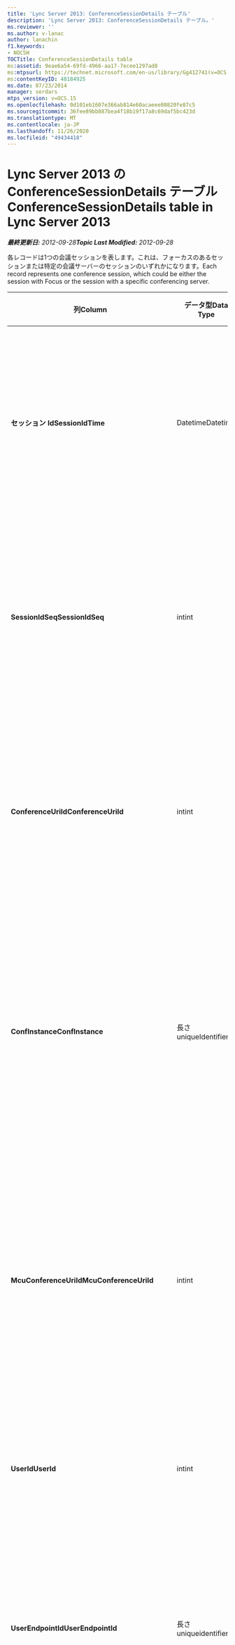 ```yaml
---
title: 'Lync Server 2013: ConferenceSessionDetails テーブル'
description: 'Lync Server 2013: ConferenceSessionDetails テーブル。'
ms.reviewer: ''
ms.author: v-lanac
author: lanachin
f1.keywords:
- NOCSH
TOCTitle: ConferenceSessionDetails table
ms:assetid: 9eae6a54-69fd-4966-aa17-7ecee1297ad8
ms:mtpsurl: https://technet.microsoft.com/en-us/library/Gg412741(v=OCS.15)
ms:contentKeyID: 48184925
ms.date: 07/23/2014
manager: serdars
mtps_version: v=OCS.15
ms.openlocfilehash: 0d101eb1607e366ab814e60acaeee80820fe87c5
ms.sourcegitcommit: 36fee89bb887bea4f18b19f17a8c69daf5bc423d
ms.translationtype: MT
ms.contentlocale: ja-JP
ms.lasthandoff: 11/26/2020
ms.locfileid: "49434418"
---
```

# <a name="conferencesessiondetails-table-in-lync-server-2013"></a><span data-ttu-id="ee9cb-103">Lync Server 2013 の ConferenceSessionDetails テーブル</span><span class="sxs-lookup"><span data-stu-id="ee9cb-103">ConferenceSessionDetails table in Lync Server 2013</span></span>

<div data-xmlns="http://www.w3.org/1999/xhtml">

<div class="topic" data-xmlns="http://www.w3.org/1999/xhtml" data-msxsl="urn:schemas-microsoft-com:xslt" data-cs="https://msdn.microsoft.com/">

<div data-asp="https://msdn2.microsoft.com/asp">



</div>

<div id="mainSection">

<div id="mainBody"><span data-ttu-id="ee9cb-104">

<span> </span></span><span class="sxs-lookup"><span data-stu-id="ee9cb-104">

<span> </span></span></span>

<span data-ttu-id="ee9cb-105">_**最終更新日:** 2012-09-28_</span><span class="sxs-lookup"><span data-stu-id="ee9cb-105">_**Topic Last Modified:** 2012-09-28_</span></span>

<span data-ttu-id="ee9cb-106">各レコードは1つの会議セッションを表します。これは、フォーカスのあるセッションまたは特定の会議サーバーのセッションのいずれかになります。</span><span class="sxs-lookup"><span data-stu-id="ee9cb-106">Each record represents one conference session, which could be either the session with Focus or the session with a specific conferencing server.</span></span>


<table>
<colgroup>
<col style="width: 25%" />
<col style="width: 25%" />
<col style="width: 25%" />
<col style="width: 25%" />
</colgroup>
<thead>
<tr class="header">
<th><span data-ttu-id="ee9cb-107">列</span><span class="sxs-lookup"><span data-stu-id="ee9cb-107">Column</span></span></th>
<th><span data-ttu-id="ee9cb-108">データ型</span><span class="sxs-lookup"><span data-stu-id="ee9cb-108">Data Type</span></span></th>
<th><span data-ttu-id="ee9cb-109">キー/インデックス</span><span class="sxs-lookup"><span data-stu-id="ee9cb-109">Key/Index</span></span></th>
<th><span data-ttu-id="ee9cb-110">詳細</span><span class="sxs-lookup"><span data-stu-id="ee9cb-110">Details</span></span></th>
</tr>
</thead>
<tbody>
<tr class="odd">
<td><p><span data-ttu-id="ee9cb-111"><strong>セッション Id</strong></span><span class="sxs-lookup"><span data-stu-id="ee9cb-111"><strong>SessionIdTime</strong></span></span></p></td>
<td><p><span data-ttu-id="ee9cb-112">Datetime</span><span class="sxs-lookup"><span data-stu-id="ee9cb-112">Datetime</span></span></p></td>
<td><p><span data-ttu-id="ee9cb-113">プライマリ、外部</span><span class="sxs-lookup"><span data-stu-id="ee9cb-113">Primary, Foreign</span></span></p></td>
<td><p><span data-ttu-id="ee9cb-114">セッション要求の時刻。電話会議セッションを一意に識別するために <strong>Sessionidseq</strong> と組み合わせて使用されます。</span><span class="sxs-lookup"><span data-stu-id="ee9cb-114">Time of session request; used in conjunction with <strong>SessionIdSeq</strong> to uniquely identify a conference session.</span></span> <span data-ttu-id="ee9cb-115">詳細については、「 <a href="lync-server-2013-dialogs-table.md">Lync Server 2013 のダイアログテーブル</a> 」を参照してください。</span><span class="sxs-lookup"><span data-stu-id="ee9cb-115">See the <a href="lync-server-2013-dialogs-table.md">Dialogs table in Lync Server 2013</a> for more information.</span></span></p></td>
</tr>
<tr class="even">
<td><p><span data-ttu-id="ee9cb-116"><strong>SessionIdSeq</strong></span><span class="sxs-lookup"><span data-stu-id="ee9cb-116"><strong>SessionIdSeq</strong></span></span></p></td>
<td><p><span data-ttu-id="ee9cb-117">int</span><span class="sxs-lookup"><span data-stu-id="ee9cb-117">int</span></span></p></td>
<td><p><span data-ttu-id="ee9cb-118">プライマリ、外部</span><span class="sxs-lookup"><span data-stu-id="ee9cb-118">Primary, Foreign</span></span></p></td>
<td><p><span data-ttu-id="ee9cb-119">セッションを識別する ID 番号。</span><span class="sxs-lookup"><span data-stu-id="ee9cb-119">ID number to identify the session.</span></span> <span data-ttu-id="ee9cb-120">電話会議セッションを一意に識別するために <strong>Sessionidtime</strong> と組み合わせて使われます。</span><span class="sxs-lookup"><span data-stu-id="ee9cb-120">Used in conjunction with <strong>SessionIdTime</strong> to uniquely identify a conference session.</span></span> <span data-ttu-id="ee9cb-121">詳細については、「 <a href="lync-server-2013-dialogs-table.md">Lync Server 2013 のダイアログテーブル</a> 」を参照してください。</span><span class="sxs-lookup"><span data-stu-id="ee9cb-121">See the <a href="lync-server-2013-dialogs-table.md">Dialogs table in Lync Server 2013</a> for more information.</span></span> *</p></td>
</tr>
<tr class="odd">
<td><p><span data-ttu-id="ee9cb-122"><strong>ConferenceUriId</strong></span><span class="sxs-lookup"><span data-stu-id="ee9cb-122"><strong>ConferenceUriId</strong></span></span></p></td>
<td><p><span data-ttu-id="ee9cb-123">int</span><span class="sxs-lookup"><span data-stu-id="ee9cb-123">int</span></span></p></td>
<td><p><span data-ttu-id="ee9cb-124">外部</span><span class="sxs-lookup"><span data-stu-id="ee9cb-124">Foreign</span></span></p></td>
<td><p><span data-ttu-id="ee9cb-125">このセッションに関連する会議の URI にフォーカスを移動します。</span><span class="sxs-lookup"><span data-stu-id="ee9cb-125">Focus conference URI related to this session.</span></span> <span data-ttu-id="ee9cb-126">詳細については、「 <a href="lync-server-2013-conferenceuris-table.md">Lync Server 2013 の ConferenceUris テーブル</a> 」を参照してください。</span><span class="sxs-lookup"><span data-stu-id="ee9cb-126">See the <a href="lync-server-2013-conferenceuris-table.md">ConferenceUris table in Lync Server 2013</a> for more information.</span></span> <span data-ttu-id="ee9cb-127">この URI は、フォーカスベースの会議 URI です。</span><span class="sxs-lookup"><span data-stu-id="ee9cb-127">This URI is a Focus-based conference URI.</span></span></p></td>
</tr>
<tr class="even">
<td><p><span data-ttu-id="ee9cb-128"><strong>ConfInstance</strong></span><span class="sxs-lookup"><span data-stu-id="ee9cb-128"><strong>ConfInstance</strong></span></span></p></td>
<td><p><span data-ttu-id="ee9cb-129">長さ</span><span class="sxs-lookup"><span data-stu-id="ee9cb-129">uniqueIdentifier</span></span></p></td>
<td></td>
<td><p><span data-ttu-id="ee9cb-130">定期的な会議のインスタンスを区別する識別子。</span><span class="sxs-lookup"><span data-stu-id="ee9cb-130">Identifier that differentiates between instances of recurring conferences.</span></span> <span data-ttu-id="ee9cb-131">各定期的な会議インスタンスの ConferenceURI は同じですが、異なる ConfInstance 値があります。</span><span class="sxs-lookup"><span data-stu-id="ee9cb-131">Each recurring conference instance has the same ConferenceURI but a different ConfInstance value.</span></span></p>
<p><span data-ttu-id="ee9cb-132">このフィールドは、Microsoft Lync Server 2013 で導入されました。</span><span class="sxs-lookup"><span data-stu-id="ee9cb-132">This field was introduced in Microsoft Lync Server 2013.</span></span></p></td>
</tr>
<tr class="odd">
<td><p><span data-ttu-id="ee9cb-133"><strong>McuConferenceUriId</strong></span><span class="sxs-lookup"><span data-stu-id="ee9cb-133"><strong>McuConferenceUriId</strong></span></span></p></td>
<td><p><span data-ttu-id="ee9cb-134">int</span><span class="sxs-lookup"><span data-stu-id="ee9cb-134">int</span></span></p></td>
<td><p><span data-ttu-id="ee9cb-135">外部</span><span class="sxs-lookup"><span data-stu-id="ee9cb-135">Foreign</span></span></p></td>
<td><p><span data-ttu-id="ee9cb-136">このセッションに関連する会議サーバーの会議 URI。</span><span class="sxs-lookup"><span data-stu-id="ee9cb-136">Conferencing server conference URI related to this session.</span></span> <span data-ttu-id="ee9cb-137">詳細については、「 <a href="lync-server-2013-conferenceuris-table.md">Lync Server 2013 の ConferenceUris テーブル</a> 」を参照してください。</span><span class="sxs-lookup"><span data-stu-id="ee9cb-137">See the <a href="lync-server-2013-conferenceuris-table.md">ConferenceUris table in Lync Server 2013</a> for more information.</span></span> <span data-ttu-id="ee9cb-138">この URI は、会議サーバーベースの会議 URI です。</span><span class="sxs-lookup"><span data-stu-id="ee9cb-138">This URI is the conferencing server-based conference URI.</span></span> <span data-ttu-id="ee9cb-139">フォーカス会議セッションの場合、この列は null になります。</span><span class="sxs-lookup"><span data-stu-id="ee9cb-139">For Focus conference sessions, this column will be null.</span></span></p></td>
</tr>
<tr class="even">
<td><p><span data-ttu-id="ee9cb-140"><strong>UserId</strong></span><span class="sxs-lookup"><span data-stu-id="ee9cb-140"><strong>UserId</strong></span></span></p></td>
<td><p><span data-ttu-id="ee9cb-141">int</span><span class="sxs-lookup"><span data-stu-id="ee9cb-141">int</span></span></p></td>
<td><p><span data-ttu-id="ee9cb-142">外部</span><span class="sxs-lookup"><span data-stu-id="ee9cb-142">Foreign</span></span></p></td>
<td><p><span data-ttu-id="ee9cb-143">会議セッションの1人のユーザーの ID です。</span><span class="sxs-lookup"><span data-stu-id="ee9cb-143">ID of one user in the conference session.</span></span> <span data-ttu-id="ee9cb-144">詳細については、「 <a href="lync-server-2013-users-table.md">Lync Server 2013 のユーザーテーブル</a> 」を参照してください。</span><span class="sxs-lookup"><span data-stu-id="ee9cb-144">See the <a href="lync-server-2013-users-table.md">Users table in Lync Server 2013</a> for more information.</span></span></p></td>
</tr>
<tr class="odd">
<td><p><span data-ttu-id="ee9cb-145"><strong>UserEndpointId</strong></span><span class="sxs-lookup"><span data-stu-id="ee9cb-145"><strong>UserEndpointId</strong></span></span></p></td>
<td><p><span data-ttu-id="ee9cb-146">長さ</span><span class="sxs-lookup"><span data-stu-id="ee9cb-146">uniqueidentifier</span></span></p></td>
<td></td>
<td><p><span data-ttu-id="ee9cb-147">エンドポイントのインスタンスを識別するための GUID。</span><span class="sxs-lookup"><span data-stu-id="ee9cb-147">A GUID to identify the instance of endpoint.</span></span> <span data-ttu-id="ee9cb-148">たとえば、あるユーザーが同じアカウントで異なるコンピューターにログオンしている場合、各コンピューターには別のエンドポイント ID があります。</span><span class="sxs-lookup"><span data-stu-id="ee9cb-148">For example, if one user logs on to different machines with the same account, then each machine will have a different endpoint ID.</span></span></p></td>
</tr>
<tr class="even">
<td><p><span data-ttu-id="ee9cb-149"><strong>OnBehalfOfId</strong></span><span class="sxs-lookup"><span data-stu-id="ee9cb-149"><strong>OnBehalfOfId</strong></span></span></p></td>
<td><p><span data-ttu-id="ee9cb-150">int</span><span class="sxs-lookup"><span data-stu-id="ee9cb-150">int</span></span></p></td>
<td><p><span data-ttu-id="ee9cb-151">外部</span><span class="sxs-lookup"><span data-stu-id="ee9cb-151">Foreign</span></span></p></td>
<td><p><span data-ttu-id="ee9cb-152">発信者が代理としているユーザーの ID を示します。</span><span class="sxs-lookup"><span data-stu-id="ee9cb-152">Indicates the ID of the user of who the caller is on behalf.</span></span> <span data-ttu-id="ee9cb-153">詳細については、「 <a href="lync-server-2013-users-table.md">Lync Server 2013 のユーザーテーブル</a> 」を参照してください。</span><span class="sxs-lookup"><span data-stu-id="ee9cb-153">See the <a href="lync-server-2013-users-table.md">Users table in Lync Server 2013</a> for more information.</span></span></p></td>
</tr>
<tr class="odd">
<td><p><span data-ttu-id="ee9cb-154"><strong>ReferredById</strong></span><span class="sxs-lookup"><span data-stu-id="ee9cb-154"><strong>ReferredById</strong></span></span></p></td>
<td><p><span data-ttu-id="ee9cb-155">int</span><span class="sxs-lookup"><span data-stu-id="ee9cb-155">int</span></span></p></td>
<td><p><span data-ttu-id="ee9cb-156">外部</span><span class="sxs-lookup"><span data-stu-id="ee9cb-156">Foreign</span></span></p></td>
<td><p><span data-ttu-id="ee9cb-157">通話を参照するユーザーの ID です。</span><span class="sxs-lookup"><span data-stu-id="ee9cb-157">ID of the user by who the call is referred.</span></span> <span data-ttu-id="ee9cb-158">詳細については、「 <a href="lync-server-2013-users-table.md">Lync Server 2013 のユーザーテーブル</a> 」を参照してください。</span><span class="sxs-lookup"><span data-stu-id="ee9cb-158">See the <a href="lync-server-2013-users-table.md">Users table in Lync Server 2013</a> for more information.</span></span></p></td>
</tr>
<tr class="even">
<td><p><span data-ttu-id="ee9cb-159"><strong>UserClientVersionId</strong></span><span class="sxs-lookup"><span data-stu-id="ee9cb-159"><strong>UserClientVersionId</strong></span></span></p></td>
<td><p><span data-ttu-id="ee9cb-160">int</span><span class="sxs-lookup"><span data-stu-id="ee9cb-160">int</span></span></p></td>
<td><p><span data-ttu-id="ee9cb-161">外部</span><span class="sxs-lookup"><span data-stu-id="ee9cb-161">Foreign</span></span></p></td>
<td><p><span data-ttu-id="ee9cb-162">電話会議ユーザーが使用したクライアントバージョン。</span><span class="sxs-lookup"><span data-stu-id="ee9cb-162">Client version used by the conference user.</span></span> <span data-ttu-id="ee9cb-163">詳細については、「 <a href="lync-server-2013-clientversions-table.md">Lync Server 2013 の Clientversions の表</a> 」を参照してください。</span><span class="sxs-lookup"><span data-stu-id="ee9cb-163">See the <a href="lync-server-2013-clientversions-table.md">ClientVersions table in Lync Server 2013</a> for more information.</span></span></p></td>
</tr>
<tr class="odd">
<td><p><span data-ttu-id="ee9cb-164"><strong>ConfClientVersionId</strong></span><span class="sxs-lookup"><span data-stu-id="ee9cb-164"><strong>ConfClientVersionId</strong></span></span></p></td>
<td><p><span data-ttu-id="ee9cb-165">int</span><span class="sxs-lookup"><span data-stu-id="ee9cb-165">int</span></span></p></td>
<td><p><span data-ttu-id="ee9cb-166">外部</span><span class="sxs-lookup"><span data-stu-id="ee9cb-166">Foreign</span></span></p></td>
<td><p><span data-ttu-id="ee9cb-167">会議サーバーで使用されるクライアントのバージョンです。</span><span class="sxs-lookup"><span data-stu-id="ee9cb-167">Client version used by the conference server.</span></span> <span data-ttu-id="ee9cb-168">詳細については、「 <a href="lync-server-2013-clientversions-table.md">Lync Server 2013 の Clientversions の表</a> 」を参照してください。</span><span class="sxs-lookup"><span data-stu-id="ee9cb-168">See the <a href="lync-server-2013-clientversions-table.md">ClientVersions table in Lync Server 2013</a> for more information.</span></span></p></td>
</tr>
<tr class="even">
<td><p><span data-ttu-id="ee9cb-169"><strong>Edialogidtime の置き換え</strong></span><span class="sxs-lookup"><span data-stu-id="ee9cb-169"><strong>ReplaceDialogIdTime</strong></span></span></p></td>
<td><p><span data-ttu-id="ee9cb-170">datetime</span><span class="sxs-lookup"><span data-stu-id="ee9cb-170">datetime</span></span></p></td>
<td><p><span data-ttu-id="ee9cb-171">外部</span><span class="sxs-lookup"><span data-stu-id="ee9cb-171">Foreign</span></span></p></td>
<td><p><span data-ttu-id="ee9cb-172">現在のセッションによって置き換えられたダイアログを識別する ID 番号。</span><span class="sxs-lookup"><span data-stu-id="ee9cb-172">ID number to identify the dialog which was replaced by current session.</span></span> <span data-ttu-id="ee9cb-173">詳細については、「 <a href="lync-server-2013-dialogs-table.md">Lync Server 2013 のダイアログテーブル</a> 」を参照してください。</span><span class="sxs-lookup"><span data-stu-id="ee9cb-173">See the <a href="lync-server-2013-dialogs-table.md">Dialogs table in Lync Server 2013</a> for more information.</span></span></p></td>
</tr>
<tr class="odd">
<td><p><span data-ttu-id="ee9cb-174"><strong>Edialogidseq の置き換え</strong></span><span class="sxs-lookup"><span data-stu-id="ee9cb-174"><strong>ReplaceDialogIdSeq</strong></span></span></p></td>
<td><p><span data-ttu-id="ee9cb-175">int</span><span class="sxs-lookup"><span data-stu-id="ee9cb-175">int</span></span></p></td>
<td><p><span data-ttu-id="ee9cb-176">外部</span><span class="sxs-lookup"><span data-stu-id="ee9cb-176">Foreign</span></span></p></td>
<td><p><span data-ttu-id="ee9cb-177">セッションを識別する ID 番号。</span><span class="sxs-lookup"><span data-stu-id="ee9cb-177">ID number to identify the session.</span></span> <span data-ttu-id="ee9cb-178">このセッションによって置き換えられるセッションを一意に識別するために、 <strong>代替の操作と組み合わせ</strong> て使います。</span><span class="sxs-lookup"><span data-stu-id="ee9cb-178">Used in conjunction with <strong>ReplacesDialogIdTime</strong> to uniquely identify a session that is replaced by this session.</span></span> <span data-ttu-id="ee9cb-179">詳細については、「 <a href="lync-server-2013-dialogs-table.md">Lync Server 2013 のダイアログテーブル</a> 」を参照してください。</span><span class="sxs-lookup"><span data-stu-id="ee9cb-179">See the <a href="lync-server-2013-dialogs-table.md">Dialogs table in Lync Server 2013</a> for more information.</span></span></p></td>
</tr>
<tr class="even">
<td><p><span data-ttu-id="ee9cb-180"><strong>IsStartedByConfServer</strong></span><span class="sxs-lookup"><span data-stu-id="ee9cb-180"><strong>IsStartedByConfServer</strong></span></span></p></td>
<td><p><span data-ttu-id="ee9cb-181">bit</span><span class="sxs-lookup"><span data-stu-id="ee9cb-181">bit</span></span></p></td>
<td></td>
<td><p><span data-ttu-id="ee9cb-182">セッションが会議サーバーによって開始されたかどうかを示します。</span><span class="sxs-lookup"><span data-stu-id="ee9cb-182">Indicates if the session started by the conferencing Server.</span></span></p></td>
</tr>
<tr class="odd">
<td><p><span data-ttu-id="ee9cb-183"><strong>IsEndedByConfServer</strong></span><span class="sxs-lookup"><span data-stu-id="ee9cb-183"><strong>IsEndedByConfServer</strong></span></span></p></td>
<td><p><span data-ttu-id="ee9cb-184">bit</span><span class="sxs-lookup"><span data-stu-id="ee9cb-184">bit</span></span></p></td>
<td></td>
<td><p><span data-ttu-id="ee9cb-185">会議サーバーによってセッションが終了したかどうかを示します。</span><span class="sxs-lookup"><span data-stu-id="ee9cb-185">Indicates if the session ended by the conferencing server.</span></span></p></td>
</tr>
<tr class="even">
<td><p><span data-ttu-id="ee9cb-186"><strong>IsUserInternal</strong></span><span class="sxs-lookup"><span data-stu-id="ee9cb-186"><strong>IsUserInternal</strong></span></span></p></td>
<td><p><span data-ttu-id="ee9cb-187">bit</span><span class="sxs-lookup"><span data-stu-id="ee9cb-187">bit</span></span></p></td>
<td></td>
<td><p><span data-ttu-id="ee9cb-188">ユーザーが内部からログオンしているかどうか。</span><span class="sxs-lookup"><span data-stu-id="ee9cb-188">Whether user is logged on from internal or not.</span></span></p></td>
</tr>
<tr class="odd">
<td><p><span data-ttu-id="ee9cb-189"><strong>返信</strong></span><span class="sxs-lookup"><span data-stu-id="ee9cb-189"><strong>ResponseCode</strong></span></span></p></td>
<td><p><span data-ttu-id="ee9cb-190">int</span><span class="sxs-lookup"><span data-stu-id="ee9cb-190">int</span></span></p></td>
<td></td>
<td><p><span data-ttu-id="ee9cb-191">セッションの招待状へのセッション開始プロトコル (SIP) 応答コード。</span><span class="sxs-lookup"><span data-stu-id="ee9cb-191">Session Initiation Protocol (SIP) response code to the session invitation.</span></span> <span data-ttu-id="ee9cb-192">通常、このフィールドは、セッションの最初の INVITE メッセージから生成されたデータによって設定されます。</span><span class="sxs-lookup"><span data-stu-id="ee9cb-192">This field is typically populated by data generated from the initial INVITE message in the session.</span></span> <span data-ttu-id="ee9cb-193">招待メッセージがない場合は、最初に関連する SIP メッセージ (BYE、キャンセル、メッセージ、または情報) の日付と時刻がフィールドに設定されています。</span><span class="sxs-lookup"><span data-stu-id="ee9cb-193">If there is no INVITE message then the field is populated with the date and time of the first relevant SIP message (BYE, CANCEL, MESSAGE, or INFO).</span></span></p></td>
</tr>
<tr class="even">
<td><p><span data-ttu-id="ee9cb-194"><strong>DiagnosticId</strong></span><span class="sxs-lookup"><span data-stu-id="ee9cb-194"><strong>DiagnosticId</strong></span></span></p></td>
<td><p><span data-ttu-id="ee9cb-195">int</span><span class="sxs-lookup"><span data-stu-id="ee9cb-195">int</span></span></p></td>
<td></td>
<td><p><span data-ttu-id="ee9cb-196">SIP ヘッダーからキャプチャされた診断 ID。</span><span class="sxs-lookup"><span data-stu-id="ee9cb-196">Diagnostic ID captured from SIP header.</span></span></p></td>
</tr>
<tr class="odd">
<td><p><span data-ttu-id="ee9cb-197"><strong>ServerId</strong></span><span class="sxs-lookup"><span data-stu-id="ee9cb-197"><strong>ServerId</strong></span></span></p></td>
<td><p><span data-ttu-id="ee9cb-198">int</span><span class="sxs-lookup"><span data-stu-id="ee9cb-198">int</span></span></p></td>
<td><p><span data-ttu-id="ee9cb-199">外部</span><span class="sxs-lookup"><span data-stu-id="ee9cb-199">Foreign</span></span></p></td>
<td><p><span data-ttu-id="ee9cb-200">このセッションで使用するフロントエンドサーバーの ID です。</span><span class="sxs-lookup"><span data-stu-id="ee9cb-200">ID of the front-end server used for this session.</span></span> <span data-ttu-id="ee9cb-201">詳細については、「 <a href="lync-server-2013-servers-table.md">Lync Server 2013 のサーバーの表</a> 」を参照してください。</span><span class="sxs-lookup"><span data-stu-id="ee9cb-201">See the <a href="lync-server-2013-servers-table.md">Servers table in Lync Server 2013</a> for more information.</span></span></p></td>
</tr>
<tr class="even">
<td><p><span data-ttu-id="ee9cb-202"><strong>PoolId</strong></span><span class="sxs-lookup"><span data-stu-id="ee9cb-202"><strong>PoolId</strong></span></span></p></td>
<td><p><span data-ttu-id="ee9cb-203">int</span><span class="sxs-lookup"><span data-stu-id="ee9cb-203">int</span></span></p></td>
<td><p><span data-ttu-id="ee9cb-204">外部</span><span class="sxs-lookup"><span data-stu-id="ee9cb-204">Foreign</span></span></p></td>
<td><p><span data-ttu-id="ee9cb-205">セッションがキャプチャされたプールの ID です。</span><span class="sxs-lookup"><span data-stu-id="ee9cb-205">ID of the pool in which the session was captured.</span></span> <span data-ttu-id="ee9cb-206">詳細については、「 <a href="lync-server-2013-pools-table.md">Lync Server 2013 のプールテーブル</a> 」を参照してください。</span><span class="sxs-lookup"><span data-stu-id="ee9cb-206">See the <a href="lync-server-2013-pools-table.md">Pools table in Lync Server 2013</a> for more information.</span></span></p></td>
</tr>
<tr class="odd">
<td><p><span data-ttu-id="ee9cb-207"><strong>MediationServerId</strong></span><span class="sxs-lookup"><span data-stu-id="ee9cb-207"><strong>MediationServerId</strong></span></span></p></td>
<td><p><span data-ttu-id="ee9cb-208">int</span><span class="sxs-lookup"><span data-stu-id="ee9cb-208">int</span></span></p></td>
<td><p><span data-ttu-id="ee9cb-209">外部</span><span class="sxs-lookup"><span data-stu-id="ee9cb-209">Foreign</span></span></p></td>
<td><p><span data-ttu-id="ee9cb-210">通話が使用している仲介サーバー。</span><span class="sxs-lookup"><span data-stu-id="ee9cb-210">The Mediation Server the call is using.</span></span> <span data-ttu-id="ee9cb-211">詳細については、「 <a href="lync-server-2013-mediationservers-table.md">Lync Server 2013 の Mediationservers の表</a> 」を参照してください。</span><span class="sxs-lookup"><span data-stu-id="ee9cb-211">See the <a href="lync-server-2013-mediationservers-table.md">MediationServers table in Lync Server 2013</a> for more information.</span></span></p></td>
</tr>
<tr class="even">
<td><p><span data-ttu-id="ee9cb-212"><strong>GatewayId</strong></span><span class="sxs-lookup"><span data-stu-id="ee9cb-212"><strong>GatewayId</strong></span></span></p></td>
<td><p><span data-ttu-id="ee9cb-213">int</span><span class="sxs-lookup"><span data-stu-id="ee9cb-213">int</span></span></p></td>
<td><p><span data-ttu-id="ee9cb-214">外部</span><span class="sxs-lookup"><span data-stu-id="ee9cb-214">Foreign</span></span></p></td>
<td><p><span data-ttu-id="ee9cb-215">通話が使用しているゲートウェイ。</span><span class="sxs-lookup"><span data-stu-id="ee9cb-215">The gateway the call is using.</span></span> <span data-ttu-id="ee9cb-216">詳細については、「 <a href="lync-server-2013-gateways-table.md">Lync Server 2013 のゲートウェイテーブル</a> 」を参照してください。</span><span class="sxs-lookup"><span data-stu-id="ee9cb-216">See the <a href="lync-server-2013-gateways-table.md">Gateways table in Lync Server 2013</a> for more information.</span></span></p></td>
</tr>
<tr class="odd">
<td><p><span data-ttu-id="ee9cb-217"><strong>EdgeServerId</strong></span><span class="sxs-lookup"><span data-stu-id="ee9cb-217"><strong>EdgeServerId</strong></span></span></p></td>
<td><p><span data-ttu-id="ee9cb-218">int</span><span class="sxs-lookup"><span data-stu-id="ee9cb-218">int</span></span></p></td>
<td><p><span data-ttu-id="ee9cb-219">外部</span><span class="sxs-lookup"><span data-stu-id="ee9cb-219">Foreign</span></span></p></td>
<td><p><span data-ttu-id="ee9cb-220">通話が使用しているエッジサーバー。</span><span class="sxs-lookup"><span data-stu-id="ee9cb-220">The Edge Server the call is using.</span></span> <span data-ttu-id="ee9cb-221">詳細については、「 <a href="lync-server-2013-edgeservers-table.md">Lync Server 2013 の EdgeServers テーブル</a> 」を参照してください。</span><span class="sxs-lookup"><span data-stu-id="ee9cb-221">See the <a href="lync-server-2013-edgeservers-table.md">EdgeServers table in Lync Server 2013</a> for more information.</span></span></p></td>
</tr>
<tr class="even">
<td><p><span data-ttu-id="ee9cb-222"><strong>ContentTypeId</strong></span><span class="sxs-lookup"><span data-stu-id="ee9cb-222"><strong>ContentTypeId</strong></span></span></p></td>
<td><p><span data-ttu-id="ee9cb-223">int</span><span class="sxs-lookup"><span data-stu-id="ee9cb-223">int</span></span></p></td>
<td><p><span data-ttu-id="ee9cb-224">外部</span><span class="sxs-lookup"><span data-stu-id="ee9cb-224">Foreign</span></span></p></td>
<td><p><span data-ttu-id="ee9cb-225">セッションで使用されるコンテンツタイプ。</span><span class="sxs-lookup"><span data-stu-id="ee9cb-225">Content type used in the session.</span></span> <span data-ttu-id="ee9cb-226">詳細については、「 <a href="lync-server-2013-contenttypes-table.md">Lync Server 2013 の ContentTypes テーブル</a> 」を参照してください。</span><span class="sxs-lookup"><span data-stu-id="ee9cb-226">See the <a href="lync-server-2013-contenttypes-table.md">ContentTypes table in Lync Server 2013</a> for more information.</span></span></p></td>
</tr>
<tr class="odd">
<td><p><span data-ttu-id="ee9cb-227"><strong>InviteTime</strong></span><span class="sxs-lookup"><span data-stu-id="ee9cb-227"><strong>InviteTime</strong></span></span></p></td>
<td><p><span data-ttu-id="ee9cb-228">datetime</span><span class="sxs-lookup"><span data-stu-id="ee9cb-228">datetime</span></span></p></td>
<td></td>
<td><p><span data-ttu-id="ee9cb-229">最初の招待要求の時刻。</span><span class="sxs-lookup"><span data-stu-id="ee9cb-229">The time of the first INVITE request.</span></span> <span data-ttu-id="ee9cb-230">通常、このフィールドは、セッションの最初の INVITE メッセージから生成されたデータによって設定されます。</span><span class="sxs-lookup"><span data-stu-id="ee9cb-230">This field is typically populated by data generated from the initial INVITE message in the session.</span></span> <span data-ttu-id="ee9cb-231">招待メッセージがない場合は、最初に関連する SIP メッセージ (BYE、キャンセル、メッセージ、または情報) の日付と時刻がフィールドに設定されています。</span><span class="sxs-lookup"><span data-stu-id="ee9cb-231">If there is no INVITE message then the field is populated with the date and time of the first relevant SIP message (BYE, CANCEL, MESSAGE, or INFO).</span></span></p></td>
</tr>
<tr class="even">
<td><p><span data-ttu-id="ee9cb-232"><strong>ResponseTime</strong></span><span class="sxs-lookup"><span data-stu-id="ee9cb-232"><strong>ResponseTime</strong></span></span></p></td>
<td><p><span data-ttu-id="ee9cb-233">datetime</span><span class="sxs-lookup"><span data-stu-id="ee9cb-233">datetime</span></span></p></td>
<td></td>
<td><p><span data-ttu-id="ee9cb-234">最初の SIP 応答の時刻。</span><span class="sxs-lookup"><span data-stu-id="ee9cb-234">Time of the first SIP RESPONSE.</span></span> <span data-ttu-id="ee9cb-235">通常、このフィールドは、セッションの最初の INVITE メッセージから生成されたデータによって設定されます。</span><span class="sxs-lookup"><span data-stu-id="ee9cb-235">This field is typically populated by data generated from the initial INVITE message in the session.</span></span> <span data-ttu-id="ee9cb-236">招待メッセージがない場合は、最初に関連する SIP メッセージ (BYE、キャンセル、メッセージ、または情報) の日付と時刻がフィールドに設定されています。</span><span class="sxs-lookup"><span data-stu-id="ee9cb-236">If there is no INVITE message then the field is populated with the date and time of the first relevant SIP message (BYE, CANCEL, MESSAGE, or INFO).</span></span></p></td>
</tr>
<tr class="odd">
<td><p><span data-ttu-id="ee9cb-237"><strong>セッション終了時刻</strong></span><span class="sxs-lookup"><span data-stu-id="ee9cb-237"><strong>SessionEndTime</strong></span></span></p></td>
<td><p><span data-ttu-id="ee9cb-238">datetime</span><span class="sxs-lookup"><span data-stu-id="ee9cb-238">datetime</span></span></p></td>
<td></td>
<td><p><span data-ttu-id="ee9cb-239">セッションが終了した時刻。</span><span class="sxs-lookup"><span data-stu-id="ee9cb-239">The time when the session is ended.</span></span></p></td>
</tr>
<tr class="even">
<td><p><span data-ttu-id="ee9cb-240"><strong>UriTypeId</strong></span><span class="sxs-lookup"><span data-stu-id="ee9cb-240"><strong>UriTypeId</strong></span></span></p></td>
<td><p><span data-ttu-id="ee9cb-241">tinyint</span><span class="sxs-lookup"><span data-stu-id="ee9cb-241">tinyint</span></span></p></td>
<td><p><span data-ttu-id="ee9cb-242">外部</span><span class="sxs-lookup"><span data-stu-id="ee9cb-242">Foreign</span></span></p></td>
<td><p><span data-ttu-id="ee9cb-243"><a href="lync-server-2013-uritypes-table.md">Lync Server 2013 の UriTypes テーブル</a>の MCU URI の種類の値が含まれています。</span><span class="sxs-lookup"><span data-stu-id="ee9cb-243">Contains the MCU URI type value from the <a href="lync-server-2013-uritypes-table.md">UriTypes table in Lync Server 2013</a>.</span></span> <span data-ttu-id="ee9cb-244">このフィールドは、クエリのパフォーマンスを向上させるために使用されます。</span><span class="sxs-lookup"><span data-stu-id="ee9cb-244">This field is used for improving query performance.</span></span></p>
<p><span data-ttu-id="ee9cb-245">このフィールドは、Microsoft Lync Server 2013 で導入されました。</span><span class="sxs-lookup"><span data-stu-id="ee9cb-245">This field was introduced in Microsoft Lync Server 2013.</span></span></p></td>
</tr>
<tr class="odd">
<td><p><span data-ttu-id="ee9cb-246"><strong>UserFlag</strong></span><span class="sxs-lookup"><span data-stu-id="ee9cb-246"><strong>UserFlag</strong></span></span></p></td>
<td><p><span data-ttu-id="ee9cb-247">smallint</span><span class="sxs-lookup"><span data-stu-id="ee9cb-247">smallint</span></span></p></td>
<td></td>
<td><p><span data-ttu-id="ee9cb-248">ユーザー属性を示すビットセット。</span><span class="sxs-lookup"><span data-stu-id="ee9cb-248">A bit set that indicates the user attributes.</span></span> <span data-ttu-id="ee9cb-249">次の属性定義が表示されます。</span><span class="sxs-lookup"><span data-stu-id="ee9cb-249">The following attribute definitions are listed:</span></span></p>
<ul>
<li><p><span data-ttu-id="ee9cb-250">デスクトップ電話と統合-1</span><span class="sxs-lookup"><span data-stu-id="ee9cb-250">Integrated with desktop phone - 1</span></span></p></li>
</ul></td>
</tr>
<tr class="even">
<td><p><span data-ttu-id="ee9cb-251"><strong>CallFlag</strong></span><span class="sxs-lookup"><span data-stu-id="ee9cb-251"><strong>CallFlag</strong></span></span></p></td>
<td><p><span data-ttu-id="ee9cb-252">smallint</span><span class="sxs-lookup"><span data-stu-id="ee9cb-252">smallint</span></span></p></td>
<td></td>
<td><p><span data-ttu-id="ee9cb-253">呼び出し属性を示すビットセット。</span><span class="sxs-lookup"><span data-stu-id="ee9cb-253">A bit set that indicates the call attributes.</span></span> <span data-ttu-id="ee9cb-254">次の属性定義が表示されます。</span><span class="sxs-lookup"><span data-stu-id="ee9cb-254">The following attribute definitions are listed:</span></span></p>
<ul>
<li><p><span data-ttu-id="ee9cb-255">セッションを再試行しました-1</span><span class="sxs-lookup"><span data-stu-id="ee9cb-255">Retried Session - 1</span></span></p></li>
</ul></td>
</tr>
</tbody>
</table>


<span data-ttu-id="ee9cb-256">\* ほとんどのセッションでは、SessionIdSeq の値は1になります。</span><span class="sxs-lookup"><span data-stu-id="ee9cb-256">\* For most sessions, SessionIdSeq will have the value of 1.</span></span> <span data-ttu-id="ee9cb-257">複数のセッションが同時に開始された場合は、1つのセッションの SessionIdSeq は1、それ以外の場合は2となります。</span><span class="sxs-lookup"><span data-stu-id="ee9cb-257">If multiple sessions start at exactly the same time, the SessionIdSeq for one will be 1, for another will be 2, and so on.</span></span>

<span data-ttu-id="ee9cb-258"></div>

<span> </span>

</div>

</div>

</span><span class="sxs-lookup"><span data-stu-id="ee9cb-258"></div>

<span> </span>

</div>

</div>

</span></span></div>

